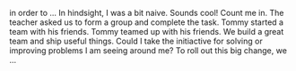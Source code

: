 in order to ...
In hindsight, I was a bit naive.
Sounds cool! Count me in.
The teacher asked us to form a group and complete the task.
Tommy started a team with his friends.
Tommy teamed up with his friends.
We build a great team and ship useful things.
Could I take the initiactive for solving or improving problems I am seeing around me?
To roll out this big change, we ...

